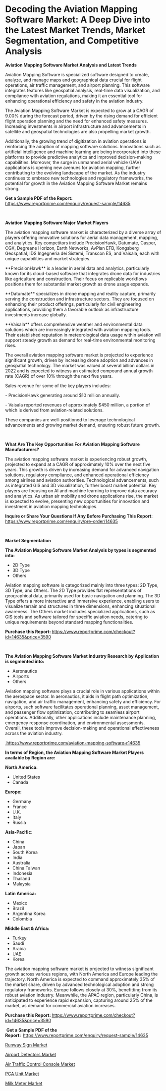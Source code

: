 <p><h1>Decoding the Aviation Mapping Software Market: A Deep Dive into the Latest Market Trends, Market Segmentation, and Competitive Analysis</h1></p><p><strong>Aviation Mapping Software Market Analysis and Latest Trends</strong></p>
<p><p>Aviation Mapping Software is specialized software designed to create, analyze, and manage maps and geographical data crucial for flight operations, air traffic management, and airport planning. This software integrates features like geospatial analysis, real-time data visualization, and compliance with aviation regulations, making it an essential tool for enhancing operational efficiency and safety in the aviation industry.</p><p>The Aviation Mapping Software Market is expected to grow at a CAGR of 9.00% during the forecast period, driven by the rising demand for efficient flight operation planning and the need for enhanced safety measures. Increasing investments in airport infrastructure and advancements in satellite and geospatial technologies are also propelling market growth. </p><p>Additionally, the growing trend of digitization in aviation operations is reinforcing the adoption of mapping software solutions. Innovations such as artificial intelligence and machine learning are being incorporated into these platforms to provide predictive analytics and improved decision-making capabilities. Moreover, the surge in unmanned aerial vehicle (UAV) applications is opening new avenues for aviation mapping, further contributing to the evolving landscape of the market. As the industry continues to embrace new technologies and regulatory frameworks, the potential for growth in the Aviation Mapping Software Market remains strong.</p></p>
<p><strong>Get a Sample PDF of the Report:&nbsp;</strong> <a href="https://www.reportprime.com/enquiry/request-sample/14635?utm_campaign=3525&utm_medium=2&utm_source=Github&utm_content=ia&utm_term=20032025&utm_id=aviation-mapping-software">https://www.reportprime.com/enquiry/request-sample/14635</a></p>
<p>&nbsp;</p>
<p><strong>Aviation Mapping Software Major Market Players</strong></p>
<p><p>The aviation mapping software market is characterized by a diverse array of players offering innovative solutions for aerial data management, mapping, and analytics. Key competitors include PrecisionHawk, Datumate, Casper, CGX, Degreane Horizon, Earth Networks, AvPlan EFB, Kongsberg Geospatial, IDS Ingegneria dei Sistemi, Transcon ES, and Vaisala, each with unique capabilities and market strategies.</p><p>**PrecisionHawk** is a leader in aerial data and analytics, particularly known for its cloud-based software that integrates drone data for industries like agriculture and construction. Their focus on replicable workflows positions them for substantial market growth as drone usage expands.</p><p>**Datumate** specializes in drone mapping and reality capture, primarily serving the construction and infrastructure sectors. They are focused on enhancing their product offerings, particularly for civil engineering applications, providing them a favorable outlook as infrastructure investments increase globally.</p><p>**Vaisala** offers comprehensive weather and environmental data solutions which are increasingly integrated with aviation mapping tools. Their established reputation in meteorological data usage within aviation will support steady growth as demand for real-time environmental monitoring rises.</p><p>The overall aviation mapping software market is projected to experience significant growth, driven by increasing drone adoption and advances in geospatial technology. The market was valued at several billion dollars in 2022 and is expected to witness an estimated compound annual growth rate (CAGR) of over 10% through the next five years.</p><p>Sales revenue for some of the key players includes:</p><p>- PrecisionHawk generating around $10 million annually.</p><p>- Vaisala reported revenues of approximately $450 million, a portion of which is derived from aviation-related solutions.</p><p>These companies are well-positioned to leverage technological advancements and growing market demand, ensuring robust future growth.</p></p>
<p>&nbsp;</p>
<p><strong>What Are The Key Opportunities For Aviation Mapping Software Manufacturers?</strong></p>
<p><p>The aviation mapping software market is experiencing robust growth, projected to expand at a CAGR of approximately 10% over the next five years. This growth is driven by increasing demand for advanced navigation solutions, regulatory compliance, and enhanced operational efficiency among airlines and aviation authorities. Technological advancements, such as integrated GIS and 3D visualization, further boost market potential. Key players are focusing on AI and machine learning to improve data accuracy and analytics. As urban air mobility and drone applications rise, the market is expected to evolve, presenting new opportunities for innovation and investment in aviation mapping technologies.</p></p>
<p><strong>Inquire or Share Your Questions If Any Before Purchasing This Report:</strong> <a href="https://www.reportprime.com/enquiry/pre-order/14635?utm_campaign=3525&utm_medium=2&utm_source=Github&utm_content=ia&utm_term=20032025&utm_id=aviation-mapping-software">https://www.reportprime.com/enquiry/pre-order/14635</a></p>
<p>&nbsp;</p>
<p><strong>Market Segmentation</strong></p>
<p><strong>The Aviation Mapping Software Market Analysis by types is segmented into:</strong></p>
<p><ul><li>2D Type</li><li>3D Type</li><li>Others</li></ul></p>
<p><p>Aviation mapping software is categorized mainly into three types: 2D Type, 3D Type, and Others. The 2D Type provides flat representations of geographical data, primarily used for basic navigation and planning. The 3D Type offers a more interactive and immersive experience, enabling users to visualize terrain and structures in three dimensions, enhancing situational awareness. The Others market includes specialized applications, such as GIS tools and software tailored for specific aviation needs, catering to unique requirements beyond standard mapping functionalities.</p></p>
<p><strong>Purchase this Report:&nbsp;</strong><a href="https://www.reportprime.com/checkout?id=14635&price=3590&utm_campaign=3525&utm_medium=2&utm_source=Github&utm_content=ia&utm_term=20032025&utm_id=aviation-mapping-software">https://www.reportprime.com/checkout?id=14635&price=3590</a></p>
<p>&nbsp;</p>
<p><strong>The Aviation Mapping Software Market Industry Research by Application is segmented into:</strong></p>
<p><ul><li>Aeronautics</li><li>Airports</li><li>Others</li></ul></p>
<p><p>Aviation mapping software plays a crucial role in various applications within the aerospace sector. In aeronautics, it aids in flight path optimization, navigation, and air traffic management, enhancing safety and efficiency. For airports, such software facilitates operational planning, asset management, and passenger flow optimization, contributing to seamless airport operations. Additionally, other applications include maintenance planning, emergency response coordination, and environmental assessments. Overall, these tools improve decision-making and operational effectiveness across the aviation industry.</p></p>
<p><a href="https://www.reportprime.com/aviation-mapping-software-r14635?utm_campaign=3525&utm_medium=2&utm_source=Github&utm_content=ia&utm_term=20032025&utm_id=aviation-mapping-software">&nbsp;https://www.reportprime.com/aviation-mapping-software-r14635</a></p>
<p><strong>In terms of Region, the Aviation Mapping Software Market Players available by Region are:</strong></p>
<p>
    <p> <strong> North America: </strong>
        <ul>
            <li>United States</li>
            <li>Canada</li>
        </ul>
        </p> 
    <p> <strong> Europe: </strong>
        <ul>
            <li>Germany</li>
            <li>France</li>
            <li>U.K.</li>
            <li>Italy</li>
            <li>Russia</li>
        </ul>
        </p> 
    <p> <strong> Asia-Pacific: </strong>
        <ul>
            <li>China</li>
            <li>Japan</li>
            <li>South Korea</li>
            <li>India</li>
            <li>Australia</li>
            <li>China Taiwan</li>
            <li>Indonesia</li>
            <li>Thailand</li>
            <li>Malaysia</li>
        </ul>
        </p> 
    <p> <strong> Latin America: </strong>
        <ul>
            <li>Mexico</li>
            <li>Brazil</li>
            <li>Argentina Korea</li>
            <li>Colombia</li>
        </ul>
        </p> 
    <p> <strong> Middle East & Africa: </strong>
        <ul>
            <li>Turkey</li>
            <li>Saudi</li>
            <li>Arabia</li>
            <li>UAE</li>
            <li>Korea</li>
        </ul>
    </p>
    </p>
<p><p>The aviation mapping software market is projected to witness significant growth across various regions, with North America and Europe leading the trajectory. North America is expected to command approximately 35% of the market share, driven by advanced technological adoption and strong regulatory frameworks. Europe follows closely at 30%, benefitting from its robust aviation industry. Meanwhile, the APAC region, particularly China, is anticipated to experience rapid expansion, capturing around 25% of the market, as demand for commercial aviation increases.</p></p>
<p><strong>Purchase this Report: </strong><a href="https://www.reportprime.com/checkout?id=14635&price=3590&utm_campaign=3525&utm_medium=2&utm_source=Github&utm_content=ia&utm_term=20032025&utm_id=aviation-mapping-software">https://www.reportprime.com/checkout?id=14635&price=3590</a></p>
<p>&nbsp;<strong>Get a Sample PDF of the Report:&nbsp;&nbsp;</strong><a href="https://www.reportprime.com/enquiry/request-sample/14635?utm_campaign=3525&utm_medium=2&utm_source=Github&utm_content=ia&utm_term=20032025&utm_id=aviation-mapping-software">https://www.reportprime.com/enquiry/request-sample/14635</a></p>
<p><strong></strong></p>
<p><p><a href="https://www.linkedin.com/pulse/success-formula-growing-runway-sign-market-analysispromising-4p4uf?utm_campaign=3525&utm_medium=2&utm_source=Github&utm_content=ia&utm_term=20032025&utm_id=aviation-mapping-software">Runway Sign Market</a></p><p><a href="https://www.linkedin.com/pulse/unlock-vital-data-airport-detectors-market-financial-1cprf?utm_campaign=3525&utm_medium=2&utm_source=Github&utm_content=ia&utm_term=20032025&utm_id=aviation-mapping-software">Airport Detectors Market</a></p><p><a href="https://www.linkedin.com/pulse/navigating-air-traffic-control-console-market-size-ar3tf?utm_campaign=3525&utm_medium=2&utm_source=Github&utm_content=ia&utm_term=20032025&utm_id=aviation-mapping-software">Air Traffic Control Console Market</a></p><p><a href="https://www.linkedin.com/pulse/pca-unit-market-analysis-report-2025-2032-macro-microeconomic-eqlnf?utm_campaign=3525&utm_medium=2&utm_source=Github&utm_content=ia&utm_term=20032025&utm_id=aviation-mapping-software">PCA Unit Market</a></p><p><a href="https://www.linkedin.com/pulse/milk-meter-market-growth-outlook-projected-cagr-78-from-skerf?utm_campaign=3525&utm_medium=2&utm_source=Github&utm_content=ia&utm_term=20032025&utm_id=aviation-mapping-software">Milk Meter Market</a></p></p>